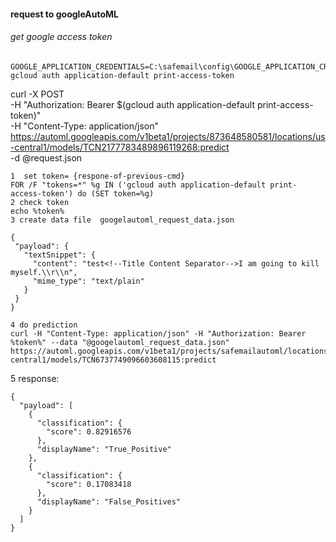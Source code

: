 #### request to googleAutoML 

###### get google access token

```
GOOGLE_APPLICATION_CREDENTIALS=C:\safemail\config\GOOGLE_APPLICATION_CREDENTIALS.json
gcloud auth application-default print-access-token
```
curl -X POST \
  -H "Authorization: Bearer $(gcloud auth application-default print-access-token)" \
  -H "Content-Type: application/json" \
  https://automl.googleapis.com/v1beta1/projects/873648580581/locations/us-central1/models/TCN2177783489896119268:predict \
  -d @request.json
 ```
 1  set token= {respone-of-previous-cmd}
 FOR /F "tokens=*" %g IN ('gcloud auth application-default print-access-token') do (SET token=%g)
2 check token 
echo %token%
3 create data file  googelautoml_request_data.json
 
{
  "payload": {
    "textSnippet": {
      "content": "test<!--Title Content Separator-->I am going to kill myself.\\r\\n",
      "mime_type": "text/plain"
    }
  }
}
 
4 do prediction 
curl -H "Content-Type: application/json" -H "Authorization: Bearer %token%" --data "@googelautoml_request_data.json"  https://automl.googleapis.com/v1beta1/projects/safemailautoml/locations/us-central1/models/TCN6737749096603608115:predict
 ```
5 response: 
```
{
  "payload": [
    {
      "classification": {
        "score": 0.82916576
      },
      "displayName": "True_Positive"
    },
    {
      "classification": {
        "score": 0.17083418
      },
      "displayName": "False_Positives"
    }
  ]
}

```
